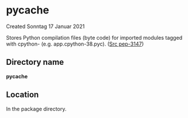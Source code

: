 # pycache
Created Sonntag 17 Januar 2021

Stores Python compilation files (byte code) for imported modules tagged with cpython-<version> (e.g. app.cpython-38.pyc). ([Src pep-3147](https://www.python.org/dev/peps/pep-3147/))

Directory name
--------------
__pycache__

Location
--------
In the package directory.

